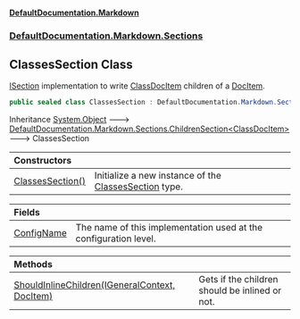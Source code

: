 #### [DefaultDocumentation\.Markdown](../../../../index.md 'index')
### [DefaultDocumentation\.Markdown\.Sections](../../../../index.md#DefaultDocumentation.Markdown.Sections 'DefaultDocumentation\.Markdown\.Sections')

## ClassesSection Class

[ISection](https://github.com/Doraku/DefaultDocumentation/blob/master/documentation/api/DefaultDocumentation/Api/ISection/index.md 'DefaultDocumentation\.Api\.ISection') implementation to write [ClassDocItem](https://github.com/Doraku/DefaultDocumentation/blob/master/documentation/api/DefaultDocumentation/Models/Types/ClassDocItem/index.md 'DefaultDocumentation\.Models\.Types\.ClassDocItem') children of a [DocItem](https://github.com/Doraku/DefaultDocumentation/blob/master/documentation/api/DefaultDocumentation/Models/DocItem/index.md 'DefaultDocumentation\.Models\.DocItem')\.

```csharp
public sealed class ClassesSection : DefaultDocumentation.Markdown.Sections.ChildrenSection<DefaultDocumentation.Models.Types.ClassDocItem>
```

Inheritance [System\.Object](https://docs.microsoft.com/en-us/dotnet/api/System.Object 'System\.Object') &#129106; [DefaultDocumentation\.Markdown\.Sections\.ChildrenSection&lt;](../ChildrenSection_T_/index.md 'DefaultDocumentation\.Markdown\.Sections\.ChildrenSection\<T\>')[ClassDocItem](https://github.com/Doraku/DefaultDocumentation/blob/master/documentation/api/DefaultDocumentation/Models/Types/ClassDocItem/index.md 'DefaultDocumentation\.Models\.Types\.ClassDocItem')[&gt;](../ChildrenSection_T_/index.md 'DefaultDocumentation\.Markdown\.Sections\.ChildrenSection\<T\>') &#129106; ClassesSection

| Constructors | |
| :--- | :--- |
| [ClassesSection\(\)](ClassesSection().md 'DefaultDocumentation\.Markdown\.Sections\.ClassesSection\.ClassesSection\(\)') | Initialize a new instance of the [ClassesSection](DefaultDocumentation/Markdown/Sections/ClassesSection/index.md 'DefaultDocumentation\.Markdown\.Sections\.ClassesSection') type\. |

| Fields | |
| :--- | :--- |
| [ConfigName](ConfigName.md 'DefaultDocumentation\.Markdown\.Sections\.ClassesSection\.ConfigName') | The name of this implementation used at the configuration level\. |

| Methods | |
| :--- | :--- |
| [ShouldInlineChildren\(IGeneralContext, DocItem\)](ShouldInlineChildren(IGeneralContext,DocItem).md 'DefaultDocumentation\.Markdown\.Sections\.ClassesSection\.ShouldInlineChildren\(DefaultDocumentation\.IGeneralContext, DefaultDocumentation\.Models\.DocItem\)') | Gets if the children should be inlined or not\. |
